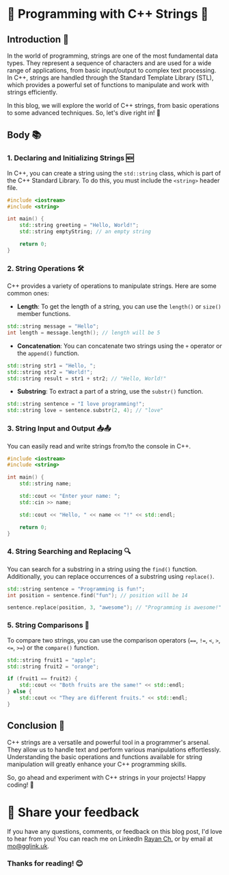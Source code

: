 # 📝 Programming with C++ Strings 🚀

## Introduction 👋

In the world of programming, strings are one of the most fundamental data types. They represent a sequence of characters and are used for a wide range of applications, from basic input/output to complex text processing. In C++, strings are handled through the Standard Template Library (STL), which provides a powerful set of functions to manipulate and work with strings efficiently.

In this blog, we will explore the world of C++ strings, from basic operations to some advanced techniques. So, let's dive right in! 💪

## Body 📚

### 1. Declaring and Initializing Strings 🆕

In C++, you can create a string using the `std::string` class, which is part of the C++ Standard Library. To do this, you must include the `<string>` header file.

```cpp
#include <iostream>
#include <string>

int main() {
    std::string greeting = "Hello, World!";
    std::string emptyString; // an empty string

    return 0;
}
```

### 2. String Operations 🛠️

C++ provides a variety of operations to manipulate strings. Here are some common ones:

- **Length**: To get the length of a string, you can use the `length()` or `size()` member functions.

```cpp
std::string message = "Hello";
int length = message.length(); // length will be 5
```

- **Concatenation**: You can concatenate two strings using the `+` operator or the `append()` function.

```cpp
std::string str1 = "Hello, ";
std::string str2 = "World!";
std::string result = str1 + str2; // "Hello, World!"
```

- **Substring**: To extract a part of a string, use the `substr()` function.

```cpp
std::string sentence = "I love programming!";
std::string love = sentence.substr(2, 4); // "love"
```

### 3. String Input and Output 📥📤

You can easily read and write strings from/to the console in C++.

```cpp
#include <iostream>
#include <string>

int main() {
    std::string name;

    std::cout << "Enter your name: ";
    std::cin >> name;

    std::cout << "Hello, " << name << "!" << std::endl;

    return 0;
}
```

### 4. String Searching and Replacing 🔍

You can search for a substring in a string using the `find()` function. Additionally, you can replace occurrences of a substring using `replace()`.

```cpp
std::string sentence = "Programming is fun!";
int position = sentence.find("fun"); // position will be 14

sentence.replace(position, 3, "awesome"); // "Programming is awesome!"
```

### 5. String Comparisons 🔄

To compare two strings, you can use the comparison operators (`==`, `!=`, `<`, `>`, `<=`, `>=`) or the `compare()` function.

```cpp
std::string fruit1 = "apple";
std::string fruit2 = "orange";

if (fruit1 == fruit2) {
    std::cout << "Both fruits are the same!" << std::endl;
} else {
    std::cout << "They are different fruits." << std::endl;
}
```

## Conclusion 🎉

C++ strings are a versatile and powerful tool in a programmer's arsenal. They allow us to handle text and perform various manipulations effortlessly. Understanding the basic operations and functions available for string manipulation will greatly enhance your C++ programming skills.

So, go ahead and experiment with C++ strings in your projects! Happy coding! 🚀

# 📣 Share your feedback

If you have any questions, comments, or feedback on this blog post, I'd love to hear from you! You can reach me on LinkedIn [Rayan Ch.](https://www.linkedin.com/in/rayan-ch-b787ab224/) or by email at [mo@gglink.uk](mailto:mo@gglink.uk).

### Thanks for reading! 😊
